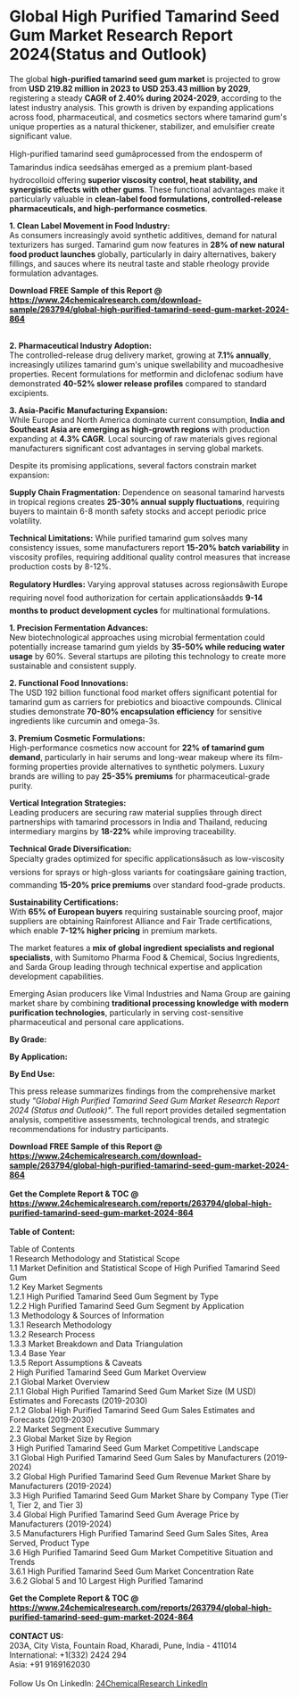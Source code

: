 <h1>Global High Purified Tamarind Seed Gum Market Research Report 2024(Status and Outlook)</h1><p>The global <strong>high-purified tamarind seed gum market</strong> is projected to grow from <strong>USD 219.82 million in 2023 to USD 253.43 million by 2029</strong>, registering a steady <strong>CAGR of 2.40% during 2024-2029</strong>, according to the latest industry analysis. This growth is driven by expanding applications across food, pharmaceutical, and cosmetics sectors where tamarind gum's unique properties as a natural thickener, stabilizer, and emulsifier create significant value.</p><p>High-purified tamarind seed gumâprocessed from the endosperm of Tamarindus indica seedsâhas emerged as a premium plant-based hydrocolloid offering <strong>superior viscosity control, heat stability, and synergistic effects with other gums</strong>. These functional advantages make it particularly valuable in <strong>clean-label food formulations, controlled-release pharmaceuticals, and high-performance cosmetics</strong>.</p><p><strong>1. Clean Label Movement in Food Industry:</strong><br>
As consumers increasingly avoid synthetic additives, demand for natural texturizers has surged. Tamarind gum now features in <strong>28% of new natural food product launches</strong> globally, particularly in dairy alternatives, bakery fillings, and sauces where its neutral taste and stable rheology provide formulation advantages.</p><div><b>Download FREE Sample of this Report @ 
            <a href="https://www.24chemicalresearch.com/download-sample/263794/global-high-purified-tamarind-seed-gum-market-2024-864">
            https://www.24chemicalresearch.com/download-sample/263794/global-high-purified-tamarind-seed-gum-market-2024-864</a></b></div><br><p><strong>2. Pharmaceutical Industry Adoption:</strong><br>
The controlled-release drug delivery market, growing at <strong>7.1% annually</strong>, increasingly utilizes tamarind gum's unique swellability and mucoadhesive properties. Recent formulations for metformin and diclofenac sodium have demonstrated <strong>40-52% slower release profiles</strong> compared to standard excipients.</p><p><strong>3. Asia-Pacific Manufacturing Expansion:</strong><br>
While Europe and North America dominate current consumption, <strong>India and Southeast Asia are emerging as high-growth regions</strong> with production expanding at <strong>4.3% CAGR</strong>. Local sourcing of raw materials gives regional manufacturers significant cost advantages in serving global markets.</p><p>Despite its promising applications, several factors constrain market expansion:</p><p><strong>Supply Chain Fragmentation:</strong> Dependence on seasonal tamarind harvests in tropical regions creates <strong>25-30% annual supply fluctuations</strong>, requiring buyers to maintain 6-8 month safety stocks and accept periodic price volatility.</p><p><strong>Technical Limitations:</strong> While purified tamarind gum solves many consistency issues, some manufacturers report <strong>15-20% batch variability</strong> in viscosity profiles, requiring additional quality control measures that increase production costs by 8-12%.</p><p><strong>Regulatory Hurdles:</strong> Varying approval statuses across regionsâwith Europe requiring novel food authorization for certain applicationsâadds <strong>9-14 months to product development cycles</strong> for multinational formulations.</p><p><strong>1. Precision Fermentation Advances:</strong><br>
New biotechnological approaches using microbial fermentation could potentially increase tamarind gum yields by <strong>35-50% while reducing water usage</strong> by 60%. Several startups are piloting this technology to create more sustainable and consistent supply.</p><p><strong>2. Functional Food Innovations:</strong><br>
The USD 192 billion functional food market offers significant potential for tamarind gum as carriers for prebiotics and bioactive compounds. Clinical studies demonstrate <strong>70-80% encapsulation efficiency</strong> for sensitive ingredients like curcumin and omega-3s.</p><p><strong>3. Premium Cosmetic Formulations:</strong><br>
High-performance cosmetics now account for <strong>22% of tamarind gum demand</strong>, particularly in hair serums and long-wear makeup where its film-forming properties provide alternatives to synthetic polymers. Luxury brands are willing to pay <strong>25-35% premiums</strong> for pharmaceutical-grade purity.</p><p><strong>Vertical Integration Strategies:</strong><br>
Leading producers are securing raw material supplies through direct partnerships with tamarind processors in India and Thailand, reducing intermediary margins by <strong>18-22%</strong> while improving traceability.</p><p><strong>Technical Grade Diversification:</strong><br>
Specialty grades optimized for specific applicationsâsuch as low-viscosity versions for sprays or high-gloss variants for coatingsâare gaining traction, commanding <strong>15-20% price premiums</strong> over standard food-grade products.</p><p><strong>Sustainability Certifications:</strong><br>
With <strong>65% of European buyers</strong> requiring sustainable sourcing proof, major suppliers are obtaining Rainforest Alliance and Fair Trade certifications, which enable <strong>7-12% higher pricing</strong> in premium markets.</p><p>The market features a <strong>mix of global ingredient specialists and regional specialists</strong>, with Sumitomo Pharma Food &amp; Chemical, Socius Ingredients, and Sarda Group leading through technical expertise and application development capabilities.</p><p>Emerging Asian producers like Vimal Industries and Nama Group are gaining market share by combining <strong>traditional processing knowledge with modern purification technologies</strong>, particularly in serving cost-sensitive pharmaceutical and personal care applications.</p><p><strong>By Grade:</strong></p><p><strong>By Application:</strong></p><p><strong>By End Use:</strong></p><p>This press release summarizes findings from the comprehensive market study <em>"Global High Purified Tamarind Seed Gum Market Research Report 2024 (Status and Outlook)"</em>. The full report provides detailed segmentation analysis, competitive assessments, technological trends, and strategic recommendations for industry participants.</p><div><b>Download FREE Sample of this Report @ 
            <a href="https://www.24chemicalresearch.com/download-sample/263794/global-high-purified-tamarind-seed-gum-market-2024-864">
            https://www.24chemicalresearch.com/download-sample/263794/global-high-purified-tamarind-seed-gum-market-2024-864</a></b></div><br><div><b>Get the Complete Report & TOC @ 
            <a href="https://www.24chemicalresearch.com/reports/263794/global-high-purified-tamarind-seed-gum-market-2024-864">
            https://www.24chemicalresearch.com/reports/263794/global-high-purified-tamarind-seed-gum-market-2024-864</a></b></div><br>
            <b>Table of Content:</b><p>Table of Contents<br />
1 Research Methodology and Statistical Scope<br />
1.1 Market Definition and Statistical Scope of High Purified Tamarind Seed Gum<br />
1.2 Key Market Segments<br />
1.2.1 High Purified Tamarind Seed Gum Segment by Type<br />
1.2.2 High Purified Tamarind Seed Gum Segment by Application<br />
1.3 Methodology & Sources of Information<br />
1.3.1 Research Methodology<br />
1.3.2 Research Process<br />
1.3.3 Market Breakdown and Data Triangulation<br />
1.3.4 Base Year<br />
1.3.5 Report Assumptions & Caveats<br />
2 High Purified Tamarind Seed Gum Market Overview<br />
2.1 Global Market Overview<br />
2.1.1 Global High Purified Tamarind Seed Gum Market Size (M USD) Estimates and Forecasts (2019-2030)<br />
2.1.2 Global High Purified Tamarind Seed Gum Sales Estimates and Forecasts (2019-2030)<br />
2.2 Market Segment Executive Summary<br />
2.3 Global Market Size by Region<br />
3 High Purified Tamarind Seed Gum Market Competitive Landscape<br />
3.1 Global High Purified Tamarind Seed Gum Sales by Manufacturers (2019-2024)<br />
3.2 Global High Purified Tamarind Seed Gum Revenue Market Share by Manufacturers (2019-2024)<br />
3.3 High Purified Tamarind Seed Gum Market Share by Company Type (Tier 1, Tier 2, and Tier 3)<br />
3.4 Global High Purified Tamarind Seed Gum Average Price by Manufacturers (2019-2024)<br />
3.5 Manufacturers High Purified Tamarind Seed Gum Sales Sites, Area Served, Product Type<br />
3.6 High Purified Tamarind Seed Gum Market Competitive Situation and Trends<br />
3.6.1 High Purified Tamarind Seed Gum Market Concentration Rate<br />
3.6.2 Global 5 and 10 Largest High Purified Tamarind </p><div><b>Get the Complete Report & TOC @ 
            <a href="https://www.24chemicalresearch.com/reports/263794/global-high-purified-tamarind-seed-gum-market-2024-864">
            https://www.24chemicalresearch.com/reports/263794/global-high-purified-tamarind-seed-gum-market-2024-864</a></b></div><br><b>CONTACT US:</b><br>
            203A, City Vista, Fountain Road, Kharadi, Pune, India - 411014<br>
            International: +1(332) 2424 294<br>
            Asia: +91 9169162030 <br><br>
            Follow Us On LinkedIn: <a href="https://www.linkedin.com/company/24chemicalresearch/">24ChemicalResearch LinkedIn</a>